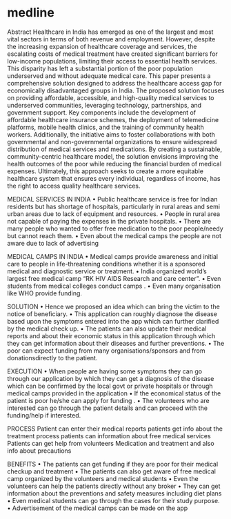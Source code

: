 # medline
Abstract
Healthcare in India has emerged as one of the largest and most vital sectors in terms of both revenue and employment. However, despite the increasing expansion of healthcare coverage and services, the escalating costs of medical treatment have created significant barriers for low-income populations, limiting their access to essential health services. This disparity has left a substantial portion of the poor population underserved and without adequate medical care.
This paper presents a comprehensive solution designed to address the healthcare access gap for economically disadvantaged groups in India. The proposed solution focuses on providing affordable, accessible, and high-quality medical services to underserved communities, leveraging technology, partnerships, and government support. Key components include the development of affordable healthcare insurance schemes, the deployment of telemedicine platforms, mobile health clinics, and the training of community health workers. Additionally, the initiative aims to foster collaborations with both governmental and non-governmental organizations to ensure widespread distribution of medical services and medications.
By creating a sustainable, community-centric healthcare model, the solution envisions improving the health outcomes of the poor while reducing the financial burden of medical expenses. Ultimately, this approach seeks to create a more equitable healthcare system that ensures every individual, regardless of income, has the right to access quality healthcare services.

MEDICAL SERVICES IN INDIA
• Public healthcare service is free for Indian
residents but has shortage of hospitals,
particularly in rural areas and semi urban areas
due to lack of equipment and resources.
• People in rural area not capable of paying the
expenses in the private hospitals.
• There are many people who wanted to offer
free medication to the poor people/needy but
cannot reach them.
• Even about the medical camps the people are
not aware due to lack of advertising

MEDICAL CAMPS IN INDIA
• Medical camps provide awareness and initial care
to people in life-threatening conditions whether
it is a sponsored medical and diagnostic service
or treatment.
• India organized world’s largest free medical
camp “RK HIV AIDS Research and care center”.
• Even students from
medical colleges conduct
camps .
• Even many organisation
like WHO provide funding.

SOLUTION
• Hence we proposed an idea which can bring the
victim to the notice of beneficiary.
• This application can roughly diagnose the disease
based upon the symptoms entered into the app
which can further clarified by the medical check
up.
• The patients can also update their medical
reports and about their economic status in this
application through which they can get
information about their diseases and further
preventions.
• The poor can expect funding from many
organisations/sponsors and from donationsdirectly to the patient.

EXECUTION
• When people are having some symptoms they
can go through our application by which they
can get a diagnosis of the disease which can
be confirmed by the local govt or private
hospitals or through medical camps provided
in the application
• If the economical status of the patient is poor
he/she can apply for funding .
• The volunteers who are interested can go
through the patient details and can proceed
with the funding/help if interested.

PROCESS
Patient can enter their
medical reports
patients get info about
the treatment process
patients can
information about free
medical services
Patients can get help
from volunteers
Medication and
treatment and also info
about precautions

BENEFITS
• The patients can get funding if they are poor for
their medical checkup and treatment
• The patients can also get aware of free medical
camp organized by the volunteers and medical
students
• Even the volunteers can help the patients directly
without any broker
• They can get information about the preventions
and safety measures including diet plans
• Even medical students can go through the cases
for their study purpose.
• Advertisement of the medical camps can be
made on the app
